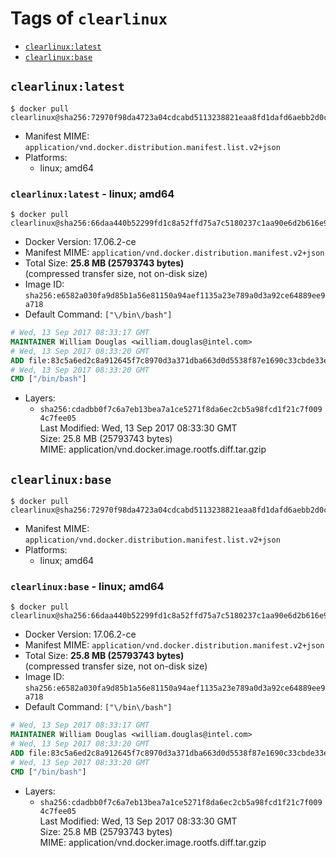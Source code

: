 <!-- THIS FILE IS GENERATED VIA './update-remote.sh' -->

# Tags of `clearlinux`

-	[`clearlinux:latest`](#clearlinuxlatest)
-	[`clearlinux:base`](#clearlinuxbase)

## `clearlinux:latest`

```console
$ docker pull clearlinux@sha256:72970f98da4723a04cdcabd5113238821eaa8fd1dafd6aebb2d0c3977cf595b3
```

-	Manifest MIME: `application/vnd.docker.distribution.manifest.list.v2+json`
-	Platforms:
	-	linux; amd64

### `clearlinux:latest` - linux; amd64

```console
$ docker pull clearlinux@sha256:66daa440b52299fd1c8a52ffd75a7c5180237c1aa90e6d2b616e9f460d45a2f2
```

-	Docker Version: 17.06.2-ce
-	Manifest MIME: `application/vnd.docker.distribution.manifest.v2+json`
-	Total Size: **25.8 MB (25793743 bytes)**  
	(compressed transfer size, not on-disk size)
-	Image ID: `sha256:e6582a030fa9d85b1a56e81150a94aef1135a23e789a0d3a92ce64889ee9a718`
-	Default Command: `["\/bin\/bash"]`

```dockerfile
# Wed, 13 Sep 2017 08:33:17 GMT
MAINTAINER William Douglas <william.douglas@intel.com>
# Wed, 13 Sep 2017 08:33:20 GMT
ADD file:83c5a6ed2c8a912645f7c8970d3a371dba663d0d5538f87e1690c33cbde33e65 in / 
# Wed, 13 Sep 2017 08:33:20 GMT
CMD ["/bin/bash"]
```

-	Layers:
	-	`sha256:cdadbb0f7c6a7eb13bea7a1ce5271f8da6ec2cb5a98fcd1f21c7f0094c7fee05`  
		Last Modified: Wed, 13 Sep 2017 08:33:30 GMT  
		Size: 25.8 MB (25793743 bytes)  
		MIME: application/vnd.docker.image.rootfs.diff.tar.gzip

## `clearlinux:base`

```console
$ docker pull clearlinux@sha256:72970f98da4723a04cdcabd5113238821eaa8fd1dafd6aebb2d0c3977cf595b3
```

-	Manifest MIME: `application/vnd.docker.distribution.manifest.list.v2+json`
-	Platforms:
	-	linux; amd64

### `clearlinux:base` - linux; amd64

```console
$ docker pull clearlinux@sha256:66daa440b52299fd1c8a52ffd75a7c5180237c1aa90e6d2b616e9f460d45a2f2
```

-	Docker Version: 17.06.2-ce
-	Manifest MIME: `application/vnd.docker.distribution.manifest.v2+json`
-	Total Size: **25.8 MB (25793743 bytes)**  
	(compressed transfer size, not on-disk size)
-	Image ID: `sha256:e6582a030fa9d85b1a56e81150a94aef1135a23e789a0d3a92ce64889ee9a718`
-	Default Command: `["\/bin\/bash"]`

```dockerfile
# Wed, 13 Sep 2017 08:33:17 GMT
MAINTAINER William Douglas <william.douglas@intel.com>
# Wed, 13 Sep 2017 08:33:20 GMT
ADD file:83c5a6ed2c8a912645f7c8970d3a371dba663d0d5538f87e1690c33cbde33e65 in / 
# Wed, 13 Sep 2017 08:33:20 GMT
CMD ["/bin/bash"]
```

-	Layers:
	-	`sha256:cdadbb0f7c6a7eb13bea7a1ce5271f8da6ec2cb5a98fcd1f21c7f0094c7fee05`  
		Last Modified: Wed, 13 Sep 2017 08:33:30 GMT  
		Size: 25.8 MB (25793743 bytes)  
		MIME: application/vnd.docker.image.rootfs.diff.tar.gzip

